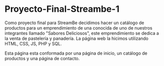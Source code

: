 # Proyecto-Final-Streambe-1

Como proyecto final para StreamBe decidimos hacer un catálogo de productos para un emprendimiento de una conocida de uno de nuestros integrantes llamado "Sabores Deliciosos", este emprendimiento se dedica a la venta de pastelería y panadería. La página web la hicimos utilizando HTML, CSS, JS, PHP y SQL.

Esta página esta conformada por una página de inicio, un catálogo de productos y una página de contacto.  
